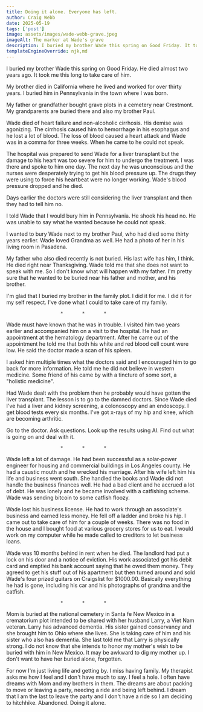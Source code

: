 ```yaml
---
title: Doing it alone. Everyone has left.
author: Craig Webb
date: 2025-05-19
tags: ['post']
image: assets/images/wade-webb-grave.jpeg
imageAlt: The marker at Wade's grave
description: I buried my brother Wade this spring on Good Friday. It took almost two years to do.
templateEngineOverride: njk,md
---
```

I buried my brother Wade this spring on Good Friday. He died almost two years ago. It took me this long to take care of him.

My brother died in California where he lived and worked for over thirty years. I buried him in Pennsylvania in the town where I was born. 

My father or grandfather bought grave plots in a cemetery near Crestmont. My grandparents are buried there and also my brother Paul.

Wade died of heart failure and non-alcoholic cirrhosis. His demise was agonizing. The cirrhosis caused him to hemorrhage in his esophagus and he lost a lot of blood. The loss of blood caused a heart attack and Wade was in a comma for three weeks. When he came to he could not speak.

The hospital was prepared to send Wade for a liver transplant but the damage to his heart was too severe for him to undergo the treatment. I was there and spoke to him one day. The next day he was unconscious and the nurses were desperately trying to get his blood pressure up. The drugs they were using to force his heartbeat were no longer working. Wade's blood pressure dropped and he died.

Days earlier the doctors were still considering the liver transplant and then they had to tell him no.

I told Wade that I would bury him in Pennsylvania. He shook his head no. He was unable to say what he wanted because he could not speak.

I wanted to bury Wade next to my brother Paul, who had died some thirty years earlier. Wade loved Grandma as well. He had a photo of her in his living room in Pasadena.

My father who also died recently is not buried. His last wife has him, I think. He died right near Thanksgiving. Wade told me that she does not want to speak with me. So I don't know what will happen with my father. I'm pretty sure that he wanted to be buried near his father and mother, and his brother.

I'm glad that I buried my brother in the family plot. I did it for me. I did it for my self respect. I've done what I could to take care of my family.

						*		*		*

Wade must have known that he was in trouble. I visited him two years earlier and accompanied him on a visit to the hospital. He had an appointment at the hematology department. After he came out of the appointment he told me that both his white and red blood cell count were low. He said the doctor made a scan of his spleen.

I asked him multiple times what the doctors said and I encouraged him to go back for more information. He told me he did not believe in western medicine. Some friend of his came by with a tincture of some sort, a "holistic medicine".

Had Wade dealt with the problem then he probably would have gotten the liver transplant. The lesson is to go to the damned doctors. Since Wade died I've had a liver and kidney screening, a colonoscopy and an endoscopy. I get blood tests every six months. I've got x-rays of my hip and knee, which are becoming arthritic.

Go to the doctor. Ask questions. Look up the results using AI. Find out what is going on and deal with it.

						*		*		*

Wade left a lot of damage. He had been successful as a solar-power engineer for housing and commercial buildings in Los Angeles county. He had a caustic mouth and he wrecked his marriage. After his wife left him his life and business went south. She handled the books and Wade did not handle the business finances well. He had a bad client and he accrued a lot of debt. He was lonely and he became involved with a catfishing scheme. Wade was sending bitcoin to some catfish floozy.

Wade lost his business license. He had to work through an associate's business and earned less money. He fell off a ladder and broke his hip. I came out to take care of him for a couple of weeks. There was no food in the house and I bought food at various grocery stores for us to eat. I would work on my computer while he made called to creditors to let business loans.

Wade was 10 months behind in rent when he died. The landlord had put a lock on his door and a notice of eviction. His work associated got his debit card and emptied his bank account saying that he owed them money. They agreed to get his stuff out of his apartment but then turned around and sold Wade's four prized guitars on Craigslist for $1000.00. Basically everything he had is gone, including his car and his photographs of grandma and the catfish.

						*		*		*

Mom is buried at the national cemetery in Santa fe New Mexico in a crematorium plot intended to be shared with her husband Larry, a Viet Nam veteran. Larry has advanced dementia. His sister gained conservancy and she brought him to Ohio where she lives. She is taking care of him and his sister who also has dementia. She last told me that Larry is physically strong. I do not know that she intends to honor my mother's wish to be buried with him in New Mexico. It may be awkward to dig my mother up. I don't want to have her buried alone, forgotten.

For now I'm just living life and getting by. I miss having family. My therapist asks me how I feel and I don't have much to say. I feel a hole. I often have dreams with Mom and my brothers in them. The dreams are about packing to move or leaving a party, needing a ride and being left behind. I dream that I am the last to leave the party and I don't have a ride so I am deciding to hitchhike. Abandoned. Doing it alone.













